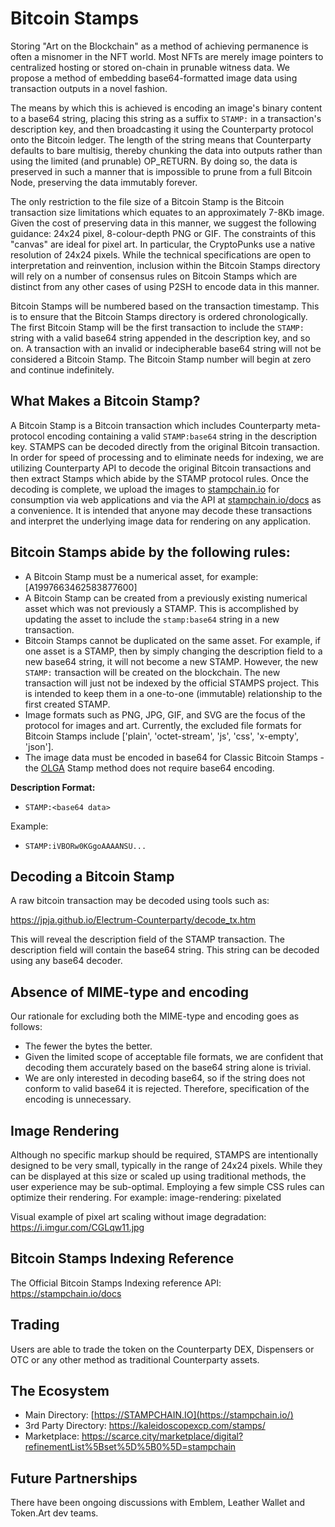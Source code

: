 
# Bitcoin Stamps

Storing "Art on the Blockchain" as a method of achieving permanence is often a misnomer in the NFT world. Most NFTs are merely image pointers to centralized hosting or stored on-chain in prunable witness data. We propose a method of embedding base64-formatted image data using transaction outputs in a novel fashion.

The means by which this is achieved is encoding an image's binary content to a base64 string, placing this string as a suffix to `STAMP:` in a transaction's description key, and then broadcasting it using the Counterparty protocol onto the Bitcoin ledger. The length of the string means that Counterparty defaults to bare multisig, thereby chunking the data into outputs rather than using the limited (and prunable) OP_RETURN. By doing so, the data is preserved in such a manner that is impossible to prune from a full Bitcoin Node, preserving the data immutably forever.

The only restriction to the file size of a Bitcoin Stamp is the Bitcoin transaction size limitations which equates to an approximately 7-8Kb image. Given the cost of preserving data in this manner, we suggest the following guidance: 24x24 pixel, 8-colour-depth PNG or GIF. The constraints of this "canvas" are ideal for pixel art. In particular, the CryptoPunks use a native resolution of 24x24 pixels. While the technical specifications are open to interpretation and reinvention, inclusion within the Bitcoin Stamps directory will rely on a number of consensus rules on Bitcoin Stamps which are distinct from any other cases of using P2SH to encode data in this manner.

Bitcoin Stamps will be numbered based on the transaction timestamp. This is to ensure that the Bitcoin Stamps directory is ordered chronologically. The first Bitcoin Stamp will be the first transaction to include the `STAMP:` string with a valid base64 string appended in the description key, and so on. A transaction with an invalid or indecipherable base64 string will not be considered a Bitcoin Stamp. The Bitcoin Stamp number will begin at zero and continue indefinitely.

## What Makes a Bitcoin Stamp?

A Bitcoin Stamp is a Bitcoin transaction which includes Counterparty meta-protocol encoding containing a valid `STAMP:base64` string in the description key. STAMPS can be decoded directly from the original Bitcoin transaction. In order for speed of processing and to eliminate needs for indexing, we are utilizing Counterparty API to decode the original Bitcoin transactions and then extract Stamps which abide by the STAMP protocol rules. Once the decoding is complete, we upload the images to [stampchain.io](https://stampchain.io) for consumption via web applications and via the API at [stampchain.io/docs](https://stampchain.io/docs) as a convenience. It is intended that anyone may decode these transactions and interpret the underlying image data for rendering on any application. 

## Bitcoin Stamps abide by the following rules:


- A Bitcoin Stamp must be a numerical asset, for example: [A1997663462583877600]
- A Bitcoin Stamp can be created from a previously existing numerical asset which was not previously a STAMP. This is accomplished by updating the asset to include the `stamp:base64` string in a new transaction.
- Bitcoin Stamps cannot be duplicated on the same asset. For example, if one asset is a STAMP, then by simply changing the description field to a new base64 string, it will not become a new STAMP. However, the new `STAMP:` transaction will be created on the blockchain. The new transaction will just not be indexed by the official STAMPS project. This is intended to keep them in a one-to-one (immutable) relationship to the first created STAMP.
- Image formats such as PNG, JPG, GIF, and SVG are the focus of the protocol for images and art. Currently, the excluded file formats for Bitcoin Stamps include ['plain', 'octet-stream', 'js', 'css', 'x-empty', 'json'].
- The image data must be encoded in base64 for Classic Bitcoin Stamps - the [OLGA](OLGA.md) Stamp method does not require base64 encoding.

**Description Format:**

- `STAMP:<base64 data>`

Example:

- `STAMP:iVBORw0KGgoAAAANSU...`

## Decoding a Bitcoin Stamp

A raw bitcoin transaction may be decoded using tools such as:

https://jpja.github.io/Electrum-Counterparty/decode_tx.htm

This will reveal the description field of the STAMP transaction. The description field will contain the base64 string. This string can be decoded using any base64 decoder. 

## Absence of MIME-type and encoding

Our rationale for excluding both the MIME-type and encoding goes as follows:

- The fewer the bytes the better.
- Given the limited scope of acceptable file formats, we are confident that decoding them accurately based on the base64 string alone is trivial.
- We are only interested in decoding base64, so if the string does not conform to valid base64 it is rejected. Therefore, specification of the encoding is unnecessary.


## Image Rendering

Although no specific markup should be required, STAMPS are intentionally designed to be very small, typically in the range of 24x24 pixels. While they can be displayed at this size or scaled up using traditional methods, the user experience may be sub-optimal. Employing a few simple CSS rules can optimize their rendering. For example: image-rendering: pixelated

Visual example of pixel art scaling without image degradation: https://i.imgur.com/CGLqw11.jpg

## Bitcoin Stamps Indexing Reference

The Official Bitcoin Stamps Indexing reference API: https://stampchain.io/docs 

## Trading

Users are able to trade the token on the Counterparty DEX, Dispensers or OTC or any other method as traditional Counterparty assets.

## The Ecosystem

- Main Directory: [https://STAMPCHAIN.IO](https://stampchain.io/)
- 3rd Party Directory: https://kaleidoscopexcp.com/stamps/
- Marketplace: https://scarce.city/marketplace/digital?refinementList%5Bset%5D%5B0%5D=stampchain

## Future Partnerships

There have been ongoing discussions with Emblem, Leather Wallet and Token.Art dev teams. 

